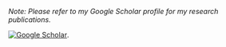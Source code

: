 *Note: Please refer to my Google Scholar profile for my research publications.* 

[![Google Scholar](https://img.shields.io/badge/Google%20Scholar-Rajaswa%20Patil-blue?style=flat-square&logo=google-scholar)](https://scholar.google.com/citations?user=79uJMXsAAAAJ).
